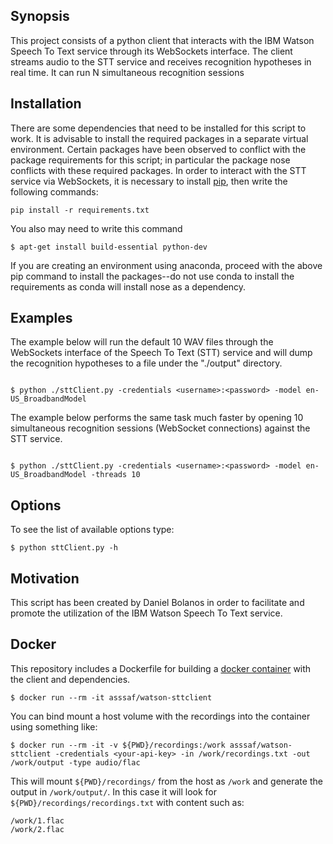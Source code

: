 

## Synopsis

This project consists of a python client that interacts with the IBM Watson Speech To Text service through its WebSockets interface. The client streams audio to the STT service and receives recognition hypotheses in real time. It can run N simultaneous recognition sessions

## Installation

There are some dependencies that need to be installed for this script to work. It is advisable to install the required packages in a separate virtual environment. Certain packages have been observed to conflict with the package requirements for this script; in particular the package nose conflicts with these required packages. In order to interact with the STT service via WebSockets, it is necessary to install [pip](https://pip.readthedocs.org/en/1.1/installing.html), then write the following commands:

`
pip install -r requirements.txt
`

You also may need to write this command

`
$ apt-get install build-essential python-dev
`

If you are creating an environment using anaconda, proceed with the above pip command to install the packages--do not use conda to install the requirements as conda will install nose as a dependency.

## Examples                                                                                                                                        
                                                                                                                                                    
The example below will run the default 10 WAV files through the WebSockets interface of the Speech To Text (STT) service and will dump the recognition hypotheses to a file under the "./output" directory.                           
                                                                                                                                                    
`                                                                                                                                                   
$ python ./sttClient.py -credentials <username>:<password> -model en-US_BroadbandModel
`                                                                                                                                                   
                                                                                                                                                    
The example below performs the same task much faster by opening 10 simultaneous recognition sessions (WebSocket connections) against the STT service.
                                                                                                                                                    
`                                                                                                                                                   
$ python ./sttClient.py -credentials <username>:<password> -model en-US_BroadbandModel -threads 10
`                                                                                                                                                   
 
## Options

To see the list of available options type:

`
$ python sttClient.py -h
`

## Motivation

This script has been created by Daniel Bolanos in order to facilitate and promote the utilization of the IBM Watson Speech To Text service.


## Docker

This repository includes a Dockerfile for building a [docker container](https://hub.docker.com/r/asssaf/watson-sttclient/) with the client and dependencies.

`
$ docker run --rm -it asssaf/watson-sttclient
`

You can bind mount a host volume with the recordings into the container using something like:

`
$ docker run --rm -it -v ${PWD}/recordings:/work asssaf/watson-sttclient -credentials <your-api-key> -in /work/recordings.txt -out /work/output -type audio/flac
`                                                           

This will mount `${PWD}/recordings/` from the host as `/work` and generate the output in `/work/output/`. 
In this case it will look for `${PWD}/recordings/recordings.txt` with content such as:
```
/work/1.flac
/work/2.flac
```

